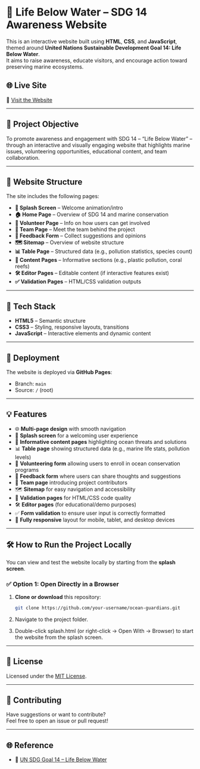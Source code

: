 # 🌊 Life Below Water – SDG 14 Awareness Website

This is an interactive website built using **HTML**, **CSS**, and **JavaScript**, themed around **United Nations Sustainable Development Goal 14: Life Below Water**.  
It aims to raise awareness, educate visitors, and encourage action toward preserving marine ecosystems.

## 🌐 Live Site

🔗 [Visit the Website](https://sanila-577.github.io/Ocean-Hope/)  

---

## 🎯 Project Objective

To promote awareness and engagement with SDG 14 – “Life Below Water” – through an interactive and visually engaging website that highlights marine issues, volunteering opportunities, educational content, and team collaboration.

---

## 📁 Website Structure

The site includes the following pages:

- **🔵 Splash Screen** – Welcome animation/intro
- **🏠 Home Page** – Overview of SDG 14 and marine conservation
- **🤝 Volunteer Page** – Info on how users can get involved
- **👥 Team Page** – Meet the team behind the project
- **📝 Feedback Form** – Collect suggestions and opinions
- **🗺️ Sitemap** – Overview of website structure
- **📊 Table Page** – Structured data (e.g., pollution statistics, species count)
- **📄 Content Pages** – Informative sections (e.g., plastic pollution, coral reefs)
- **🛠️ Editor Pages** – Editable content (if interactive features exist)
- **✅ Validation Pages** – HTML/CSS validation outputs

---

## 🧰 Tech Stack

- **HTML5** – Semantic structure
- **CSS3** – Styling, responsive layouts, transitions
- **JavaScript** – Interactive elements and dynamic content

---

## 📌 Deployment

The website is deployed via **GitHub Pages**:

- Branch: `main`
- Source: `/` (root)

---

## 💡 Features

- 🌐 **Multi-page design** with smooth navigation
- 👋 **Splash screen** for a welcoming user experience
- 📖 **Informative content pages** highlighting ocean threats and solutions
- 📊 **Table page** showing structured data (e.g., marine life stats, pollution levels)
- 🤝 **Volunteering form** allowing users to enroll in ocean conservation programs
- 📝 **Feedback form** where users can share thoughts and suggestions
- 👥 **Team page** introducing project contributors
- 🗺️ **Sitemap** for easy navigation and accessibility
- 🧪 **Validation pages** for HTML/CSS code quality
- 🛠️ **Editor pages** (for educational/demo purposes)
- ✅ **Form validation** to ensure user input is correctly formatted
- 📱 **Fully responsive** layout for mobile, tablet, and desktop devices

---

## 🛠️ How to Run the Project Locally

You can view and test the website locally by starting from the **splash screen**.

### ✅ Option 1: Open Directly in a Browser

1. **Clone or download** this repository:
   ```bash
   git clone https://github.com/your-username/ocean-guardians.git

2. Navigate to the project folder.

3. Double-click splash.html (or right-click → Open With → Browser) to start the website from the splash screen.
---

## 📜 License

Licensed under the [MIT License](LICENSE).

---

## 🙌 Contributing

Have suggestions or want to contribute?  
Feel free to open an issue or pull request!

---

## 🌐 Reference

- 🔗 [UN SDG Goal 14 – Life Below Water](https://sdgs.un.org/goals/goal14)
